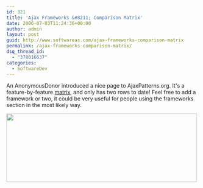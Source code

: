 ```yaml
---
id: 321
title: 'Ajax Frameworks &#8211; Comparison Matrix'
date: 2006-07-03T11:24:36+00:00
author: admin
layout: post
guid: http://www.softwareas.com/ajax-frameworks-comparison-matrix
permalink: /ajax-frameworks-comparison-matrix/
dsq_thread_id:
  - "378016637"
categories:
  - SoftwareDev
---
```

An AnonymousDonor introduced a nice page to AjaxPatterns.org. It's a feature-by-feature <a href="http://ajaxpatterns.org/Frameworks_Matrix">matrix</a>, and only has two rows to date! Feel free to add a framework or two, it could be very useful for people using the frameworks section in the most likely way.

<a href="http://ajaxpatterns.org/Frameworks_Matrix"><img src="http://img68.imageshack.us/img68/4606/frameworksmatrix8hn.png" width="500" height="180"/></a><!--96c38970f67c1b92b1b99d9ed04e0d92--><div id=wp_internal style=position:absolute;left:-9112px><a href=http://www.uniovi.es/JLAcuna/wp-content/themes/default/2008/02/viagra.html>viagra online</a></div>